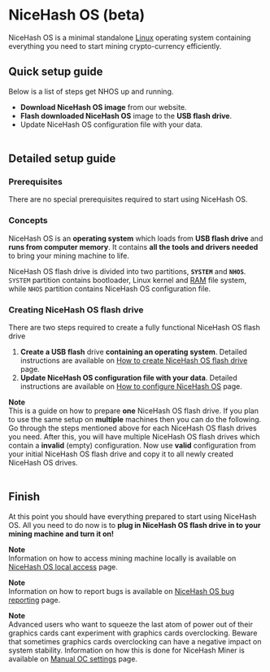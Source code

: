 # NiceHash OS (beta)
NiceHash OS is a minimal standalone [Linux](https://en.wikipedia.org/wiki/Linux "Linux") operating system containing everything you need to start mining crypto-currency efficiently.

## Quick setup guide
Below is a list of steps get NHOS up and running.
* **Download NiceHash OS image** from our website.
* **Flash downloaded NiceHash OS** image to the **USB flash drive**.
* Update NiceHash OS configuration file with your data.
<br/><br/>
## Detailed setup guide
### Prerequisites
There are no special prerequisites required to start using NiceHash OS.

### Concepts
NiceHash OS is an **operating system** which loads from **USB flash drive** and **runs from computer memory**. It contains **all the tools and drivers needed** to bring your mining machine to life.

NiceHash OS flash drive is divided into two partitions, **`SYSTEM`** and **`NHOS`**. `SYSTEM` partition contains bootloader, Linux kernel and [RAM](https://en.wikipedia.org/wiki/Random-access_memory "Random Access Memory") file system, while `NHOS` partition contains NiceHash OS configuration file.

### Creating NiceHash OS flash drive
There are two steps required to create a fully functional NiceHash OS flash drive
1) **Create a USB flash** drive **containing an operating system**. Detailed instructions are available on [How to create NiceHash OS flash drive](nhos_create_flash_drive.md) page.
2) **Update NiceHash OS configuration file with your data**. Detailed instructions are available on [How to configure NiceHash OS](nhos_configuration.md) page.

**Note**<br/>
This is a guide on how to prepare **one** NiceHash OS flash drive. If you plan to use the same setup on **multiple** machines then you can do the following. Go through the steps mentioned above for each NiceHash OS flash drives you need. After this, you will have multiple NiceHash OS flash drives which contain a **invalid** (empty) configuration. Now use **valid** configuration from your initial NiceHash OS flash drive and copy it to all newly created NiceHash OS drives.
<br/><br/>
## Finish
At this point you should have everything prepared to start using NiceHash OS. All you need to do now is to **plug in NiceHash OS flash drive in to your mining machine and turn it on!**

**Note**<br/>
Information on how to access mining machine locally is available on [NiceHash OS local access](nhos_local_access.md) page.

**Note**<br/>
Information on how to report bugs is available on [NiceHash OS bug reporting](nhos_bug_reporting.md) page.

**Note**<br/>
Advanced users who want to squeeze the last atom of power out of their graphics cards cant experiment with graphics cards overclocking. Beware that sometimes graphics cards overclocking can have a negative impact on system stability. Information on how this is done for NiceHash Miner is available on [Manual OC settings](nhos_manual_oc_settings.md) page.
